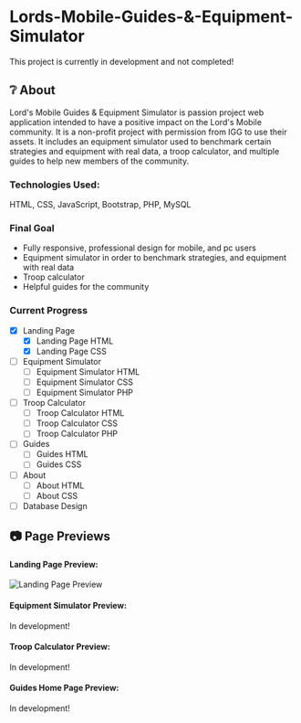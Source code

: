 # Lords-Mobile-Guides-&-Equipment-Simulator
This project is currently in development and not completed!

## :grey_question: About ##
Lord's Mobile Guides & Equipment Simulator is passion project web application intended to have a positive impact on the Lord's Mobile community. It is a non-profit project with permission from IGG to use their assets. It includes an equipment simulator used to benchmark certain strategies and equipment with real data, a troop calculator, and multiple guides to help new members of the community.

### Technologies Used: ###
HTML, CSS, JavaScript, Bootstrap, PHP, MySQL

### Final Goal ###
- Fully responsive, professional design for mobile, and pc users
- Equipment simulator in order to benchmark strategies, and equipment with real data
- Troop calculator
- Helpful guides for the community

### Current Progress ###
- [x] Landing Page
  - [x] Landing Page HTML
  - [x] Landing Page CSS
- [ ] Equipment Simulator
  - [ ] Equipment Simulator HTML
  - [ ] Equipment Simulator CSS
  - [ ] Equipment Simulator PHP
- [ ] Troop Calculator 
  - [ ] Troop Calculator  HTML
  - [ ] Troop Calculator  CSS
  - [ ] Troop Calculator  PHP
- [ ] Guides
  - [ ] Guides HTML
  - [ ] Guides CSS
- [ ] About
  - [ ] About HTML
  - [ ] About CSS
- [ ] Database Design

## :camera: Page Previews ##
#### Landing Page Preview: ####
![Landing Page Preview](https://i.imgur.com/59qmaBs.png)

#### Equipment Simulator Preview: ####
In development!

#### Troop Calculator Preview: ####
In development!

#### Guides Home Page Preview: ####
In development!
